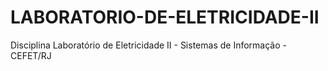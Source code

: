 # LABORATORIO-DE-ELETRICIDADE-II
 Disciplina Laboratório de Eletricidade II - Sistemas de Informação - CEFET/RJ
